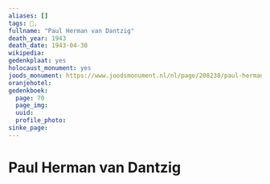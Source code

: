 ```yaml
---
aliases: []
tags: 👤, 
fullname: "Paul Herman van Dantzig"
death_year: 1943
death_date: 1943-04-30
wikipedia:
gedenkplaat: yes
holocaust_monument: yes
joods_monument: https://www.joodsmonument.nl/nl/page/208238/paul-herman-van-dantzig
oranjehotel:
gedenkboek:
  page: 70
  page_img: 
  uuid: 
  profile_photo: 
sinke_page:
---
```


# Paul Herman van Dantzig
